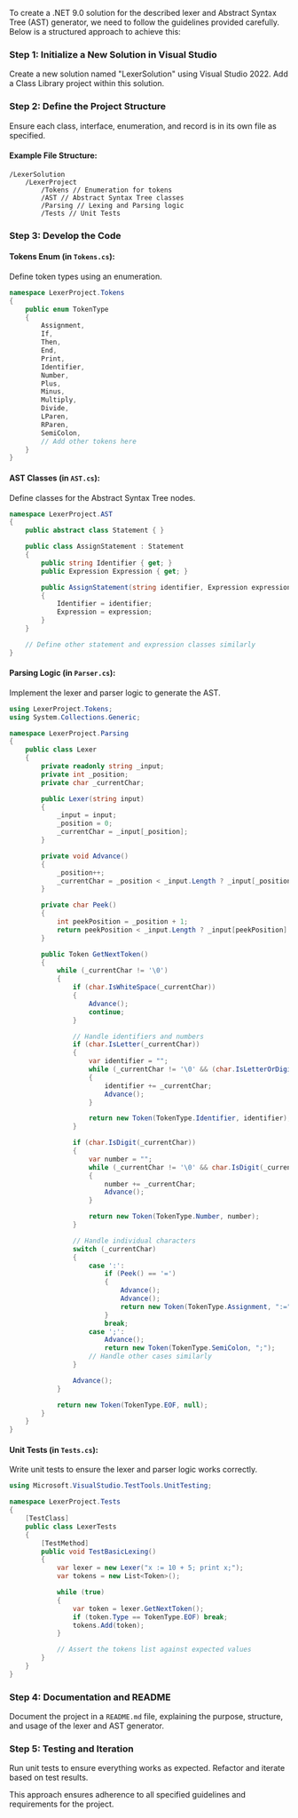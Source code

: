 ﻿ To create a .NET 9.0 solution for the described lexer and Abstract Syntax Tree (AST) generator, we need to follow the guidelines provided carefully. Below is a structured approach to achieve this:

### Step 1: Initialize a New Solution in Visual Studio
Create a new solution named "LexerSolution" using Visual Studio 2022. Add a Class Library project within this solution.

### Step 2: Define the Project Structure
Ensure each class, interface, enumeration, and record is in its own file as specified.

#### Example File Structure:
```
/LexerSolution
    /LexerProject
        /Tokens // Enumeration for tokens
        /AST // Abstract Syntax Tree classes
        /Parsing // Lexing and Parsing logic
        /Tests // Unit Tests
```

### Step 3: Develop the Code

#### Tokens Enum (in `Tokens.cs`):
Define token types using an enumeration.

```csharp
namespace LexerProject.Tokens
{
    public enum TokenType
    {
        Assignment,
        If,
        Then,
        End,
        Print,
        Identifier,
        Number,
        Plus,
        Minus,
        Multiply,
        Divide,
        LParen,
        RParen,
        SemiColon,
        // Add other tokens here
    }
}
```

#### AST Classes (in `AST.cs`):
Define classes for the Abstract Syntax Tree nodes.

```csharp
namespace LexerProject.AST
{
    public abstract class Statement { }

    public class AssignStatement : Statement
    {
        public string Identifier { get; }
        public Expression Expression { get; }

        public AssignStatement(string identifier, Expression expression)
        {
            Identifier = identifier;
            Expression = expression;
        }
    }

    // Define other statement and expression classes similarly
}
```

#### Parsing Logic (in `Parser.cs`):
Implement the lexer and parser logic to generate the AST.

```csharp
using LexerProject.Tokens;
using System.Collections.Generic;

namespace LexerProject.Parsing
{
    public class Lexer
    {
        private readonly string _input;
        private int _position;
        private char _currentChar;

        public Lexer(string input)
        {
            _input = input;
            _position = 0;
            _currentChar = _input[_position];
        }

        private void Advance()
        {
            _position++;
            _currentChar = _position < _input.Length ? _input[_position] : '\0';
        }

        private char Peek()
        {
            int peekPosition = _position + 1;
            return peekPosition < _input.Length ? _input[peekPosition] : '\0';
        }

        public Token GetNextToken()
        {
            while (_currentChar != '\0')
            {
                if (char.IsWhiteSpace(_currentChar))
                {
                    Advance();
                    continue;
                }

                // Handle identifiers and numbers
                if (char.IsLetter(_currentChar))
                {
                    var identifier = "";
                    while (_currentChar != '\0' && (char.IsLetterOrDigit(_currentChar)))
                    {
                        identifier += _currentChar;
                        Advance();
                    }

                    return new Token(TokenType.Identifier, identifier);
                }

                if (char.IsDigit(_currentChar))
                {
                    var number = "";
                    while (_currentChar != '\0' && char.IsDigit(_currentChar))
                    {
                        number += _currentChar;
                        Advance();
                    }

                    return new Token(TokenType.Number, number);
                }

                // Handle individual characters
                switch (_currentChar)
                {
                    case ':':
                        if (Peek() == '=')
                        {
                            Advance();
                            Advance();
                            return new Token(TokenType.Assignment, ":=");
                        }
                        break;
                    case ';':
                        Advance();
                        return new Token(TokenType.SemiColon, ";");
                    // Handle other cases similarly
                }

                Advance();
            }

            return new Token(TokenType.EOF, null);
        }
    }
}
```

#### Unit Tests (in `Tests.cs`):
Write unit tests to ensure the lexer and parser logic works correctly.

```csharp
using Microsoft.VisualStudio.TestTools.UnitTesting;

namespace LexerProject.Tests
{
    [TestClass]
    public class LexerTests
    {
        [TestMethod]
        public void TestBasicLexing()
        {
            var lexer = new Lexer("x := 10 + 5; print x;");
            var tokens = new List<Token>();

            while (true)
            {
                var token = lexer.GetNextToken();
                if (token.Type == TokenType.EOF) break;
                tokens.Add(token);
            }

            // Assert the tokens list against expected values
        }
    }
}
```

### Step 4: Documentation and README
Document the project in a `README.md` file, explaining the purpose, structure, and usage of the lexer and AST generator.

### Step 5: Testing and Iteration
Run unit tests to ensure everything works as expected. Refactor and iterate based on test results.

This approach ensures adherence to all specified guidelines and requirements for the project.
